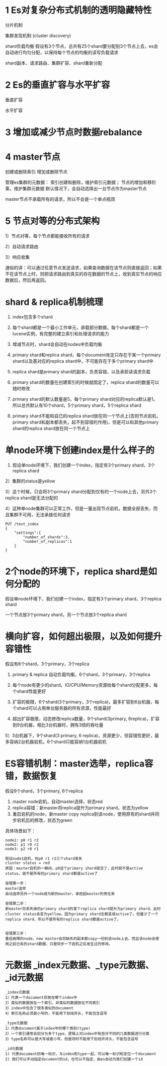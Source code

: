 

1 Es对复杂分布式机制的透明隐藏特性
=============
分片机制

集群发现机制 (cluster discovery)

shard负载均衡
假设有3个节点，总共有25个shard要分配到3个节点上去，es会自动进行均匀分配，以保持每个节点的均衡的读写负载请求

shard副本、请求路由、集群扩容、shard重新分配


2 Es的垂直扩容与水平扩容
=============
垂直扩容

水平扩容



3 增加或减少节点时数据rebalance
=============


4 master节点
=============
创建或删除索引
增加或删除节点


管理es集群的元数据：
	索引创建和删除，维护索引元数据；
	节点的增加和移阶乘，维护集群元数据
默认情况下，会自动选择出一台节点作为master节点

master节点不承载所有的请求，所以不会是一个单点瓶颈


5 节点对等的分布式架构
=============
1）节点对等，每个节点都能接收所有的请求

2）自动请求路由

3）响应收集

通俗的讲：可以通过任意节点发送请求，如果查询数据在该节点则直接返回；如果不在该节点上时，则把请求路由到真实的存在数据的节点上，收到真实节点的响应数据后，然后再返回。





shard & replica机制梳理
=============
1) index包含多个shard

2) 每个shard都是一个最小工作单元，承载部分数据，每个shard都是一个lucene实例，有完整的建立索引和处理请求的能力

3) 增减节点时，shard会自动在nodes中负载均衡

4) primary shard和replica shard，每个document肯定只存在于某一个primary shard以及基对应的replica shard中，不可能存在于多个primary shard中

5) replica shard是primary shard的副本，负责容错，以及承担读请求负载

6) primary shard的数量在创建索引的时候就固定了，replica shard的数量可以随时修改

7) primary shard的默认数量是5，每个primary shard对应的replica默认是1。所以总共默认有10个shard，5个primary shard，5个replica shard

8) primary shard不能和自已的replica shard放在同一个节点上(否则节点宕机，primary shard和副本都丢失，起不到容错的作用)，但是可以和其他primary shard的replica shard放在同一个节点上



单node环境下创建index是什么样子的
================
1) 假设单node环境下，我们创建一个index，指定有3个primary shard，3个replica shard

2）集群的status是yellow

3）这个时候，只会将3个primary shard分配到仅有的一个node上去，另外3个replica shard是无法分配的

4）这种单node集群可以正常工作，但是一量出现节点宕机，数据全部丢失，而且集群不可用，无法承接任何请求

```
PUT /test_index
{
	"settings":{
		"number_of_shards":3,
		"number_of_replicas":1
	}
}
```


2个node的环境下，replica shard是如何分配的
===============
假设单node环境下，我们创建一个index，指定有3个primary shard，3个replica shard

一个节点放3个primary shard，另一个节点放3个replica shard



横向扩容，如何超出极限，以及如何提升容错性
===============
假设有6个shard，3个primary，3个replica

1) primary & replica 自动负载均衡，6个shard，3个primary，3个replica

2) 每个node有更少的shard，IO/CPU/Memory资源给每个shard分配更多，每个shard性能更好

3) 扩容的极限，6个shard(3个primary，3个replica)，最多扩容到6台机器，每个shard可以占用单台服务器的所有资源，性能最好

4) 超出扩容极限，动态修改replica数量，9个shard(3primary, 6replica)，扩容到9台机器，相比3台机器时，拥有3倍的吞吐量

5）3台机器下，9个shard(3 primary, 6 replica)，资源更少，但容错性更好，最多容纳2台机器宕机，6个shard只能容纳1台机器宕机


ES容错机制：master选举，replica容错，数据恢复
================
假设9个shard，3个primary, 6个replica

1) master node宕机，自动master选择，状态red
2) replica容错：新master将replica提升为primary shard，状态为yellow
3) 重启宕机的node，新master copy replica到该node，使用原有的shard并同步宕机后的修改，状态为green

具体场景如下：
```
node1: p0 r1 r2  
node2: p1 r0 r2  
node3: p2 r0 r1  

假设node1宕机，则p0 r1 r2三个shard丢失
cluster status = red
原因：master宕机的一瞬间，p0这个primary shard就没了，此时就不是active status，就不是所有的primary shard都是active了

容错第一步：
master选举 
自动选举另外一个node成为新的master，承担起master的责任来

容错第二步：
新master将丢失掉的primary shard的某个replica shard提升为primary shard。此时cluster status会变为yellow，因为primary shard全都变成active了。但量少了一个replica shard，所以不是所有的replica shard都是active了。


容错第三步：
重启故障的node，new master会将缺失的副本都copy一份到该node上去，而且该node会使用之前已有的shard数据，只是同步一下宕机之后发生过的修改。
```


 元数据 _index元数据、_type元数据、_id元数据
===========
```
_index元数据
1）代表一个document存放在哪个index中
2）类似的数据放在一个索引，非类似的数据放在不同索引
3）index中包含了很多类似的document
4）索引名称必须是小写的，不能用下划线开头，不能包含逗号
```

```
_type元数据
1）代表document属于index中的哪个类别(type)
2）一个索引通常会划分为多个type，逻辑上对index中有些许不同的几类数据进行分类
3）type名称可以是大写或者小写，但是同时不能用下划线开并头，不能包含逗号
```

```
_id元数据
1) 代表document的唯一标识，与index和type一起，可以唯一标识和定位一个document
2) 我们可以手动指定document的id，也可以不指定，由es自动为我们创建一个id
```



